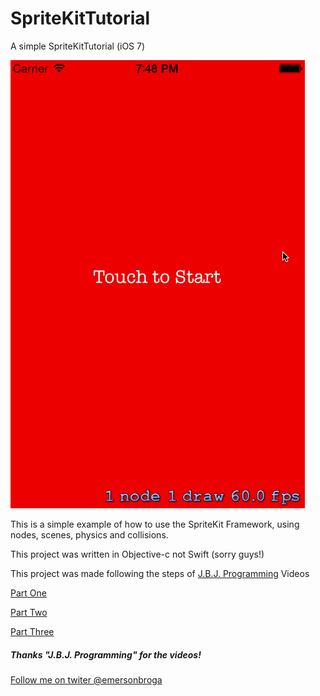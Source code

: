 SpriteKitTutorial 
=================

A simple SpriteKitTutorial (iOS 7) 

![Example](https://raw.githubusercontent.com/emersonbroga/SpriteKitTutorial/master/example.gif)

This is a simple example of how to use the SpriteKit Framework, using nodes, scenes, physics and collisions.

This project was written in Objective-c not Swift (sorry guys!)

This project was made following the steps of [J.B.J. Programming](https://www.youtube.com/user/JBJProgramming/) Videos 

[Part One](https://www.youtube.com/watch?v=7cuauqdO6WE)

[Part Two](https://www.youtube.com/watch?v=BmoSYsrU5fE)

[Part Three](https://www.youtube.com/watch?v=Mc9jZ93KdAI)


##### Thanks "J.B.J. Programming" for the videos!

[Follow me on twiter @emersonbroga](http://twitter.com/emersonbroga) 
